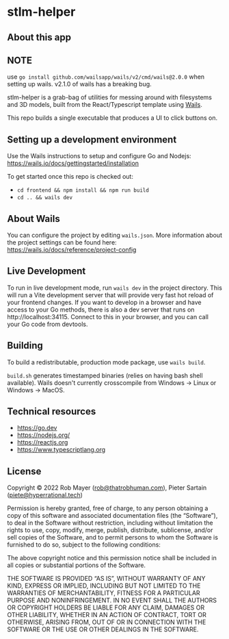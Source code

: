 # stlm-helper

## About this app

## NOTE

use `go install github.com/wailsapp/wails/v2/cmd/wails@2.0.0` when setting up wails. v2.1.0 of wails has a breaking bug.

stlm-helper is a grab-bag of utilities for messing around with filesystems and 3D models, built from the React/Typescript template using [Wails](wails.io).

This repo builds a single executable that produces a UI to click buttons on.

## Setting up a development environment

Use the Wails instructions to setup and configure Go and Nodejs: https://wails.io/docs/gettingstarted/installation

To get started once this repo is checked out:

-   `cd frontend && npm install && npm run build`
-   `cd .. && wails dev`

## About Wails

You can configure the project by editing `wails.json`. More information about the project settings can be found here: https://wails.io/docs/reference/project-config

## Live Development

To run in live development mode, run `wails dev` in the project directory. This will run a Vite development
server that will provide very fast hot reload of your frontend changes. If you want to develop in a browser
and have access to your Go methods, there is also a dev server that runs on http://localhost:34115. Connect
to this in your browser, and you can call your Go code from devtools.

## Building

To build a redistributable, production mode package, use `wails build`.

`build.sh` generates timestamped binaries (relies on having bash shell available). Wails doesn't currently crosscompile from Windows -> Linux or Windows -> MacOS.

## Technical resources

-   https://go.dev
-   https://nodejs.org/
-   https://reactjs.org
-   https://www.typescriptlang.org

## License

Copyright © 2022 Rob Mayer (rob@thatrobhuman.com), Pieter Sartain (piete@hyperrational.tech)

Permission is hereby granted, free of charge, to any person obtaining a copy of this software and associated documentation files (the “Software”), to deal in the Software without restriction, including without limitation the rights to use, copy, modify, merge, publish, distribute, sublicense, and/or sell copies of the Software, and to permit persons to whom the Software is furnished to do so, subject to the following conditions:

The above copyright notice and this permission notice shall be included in all copies or substantial portions of the Software.

THE SOFTWARE IS PROVIDED “AS IS”, WITHOUT WARRANTY OF ANY KIND, EXPRESS OR IMPLIED, INCLUDING BUT NOT LIMITED TO THE WARRANTIES OF MERCHANTABILITY, FITNESS FOR A PARTICULAR PURPOSE AND NONINFRINGEMENT. IN NO EVENT SHALL THE AUTHORS OR COPYRIGHT HOLDERS BE LIABLE FOR ANY CLAIM, DAMAGES OR OTHER LIABILITY, WHETHER IN AN ACTION OF CONTRACT, TORT OR OTHERWISE, ARISING FROM, OUT OF OR IN CONNECTION WITH THE SOFTWARE OR THE USE OR OTHER DEALINGS IN THE SOFTWARE.
